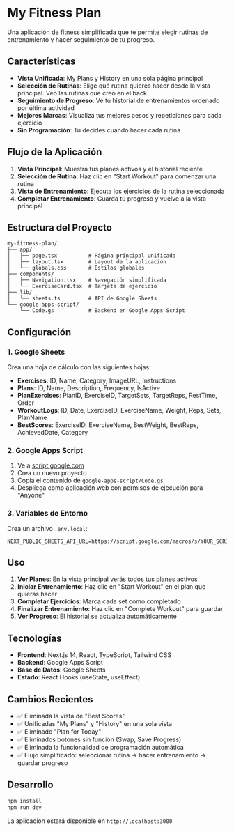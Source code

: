 # My Fitness Plan

Una aplicación de fitness simplificada que te permite elegir rutinas de entrenamiento y hacer seguimiento de tu progreso.

## Características

- **Vista Unificada**: My Plans y History en una sola página principal
- **Selección de Rutinas**: Elige qué rutina quieres hacer desde la vista principal. Veo las rutinas que creo en el back. 
- **Seguimiento de Progreso**: Ve tu historial de entrenamientos ordenado por última actividad
- **Mejores Marcas**: Visualiza tus mejores pesos y repeticiones para cada ejercicio
- **Sin Programación**: Tú decides cuándo hacer cada rutina

## Flujo de la Aplicación

1. **Vista Principal**: Muestra tus planes activos y el historial reciente
2. **Selección de Rutina**: Haz clic en "Start Workout" para comenzar una rutina
3. **Vista de Entrenamiento**: Ejecuta los ejercicios de la rutina seleccionada
4. **Completar Entrenamiento**: Guarda tu progreso y vuelve a la vista principal

## Estructura del Proyecto

```
my-fitness-plan/
├── app/
│   ├── page.tsx          # Página principal unificada
│   ├── layout.tsx        # Layout de la aplicación
│   └── globals.css       # Estilos globales
├── components/
│   ├── Navigation.tsx    # Navegación simplificada
│   └── ExerciseCard.tsx  # Tarjeta de ejercicio
├── lib/
│   └── sheets.ts         # API de Google Sheets
└── google-apps-script/
    └── Code.gs           # Backend en Google Apps Script
```

## Configuración

### 1. Google Sheets

Crea una hoja de cálculo con las siguientes hojas:
- **Exercises**: ID, Name, Category, ImageURL, Instructions
- **Plans**: ID, Name, Description, Frequency, IsActive
- **PlanExercises**: PlanID, ExerciseID, TargetSets, TargetReps, RestTime, Order
- **WorkoutLogs**: ID, Date, ExerciseID, ExerciseName, Weight, Reps, Sets, PlanName
- **BestScores**: ExerciseID, ExerciseName, BestWeight, BestReps, AchievedDate, Category

### 2. Google Apps Script

1. Ve a [script.google.com](https://script.google.com)
2. Crea un nuevo proyecto
3. Copia el contenido de `google-apps-script/Code.gs`
4. Despliega como aplicación web con permisos de ejecución para "Anyone"

### 3. Variables de Entorno

Crea un archivo `.env.local`:
```env
NEXT_PUBLIC_SHEETS_API_URL=https://script.google.com/macros/s/YOUR_SCRIPT_ID/exec
```

## Uso

1. **Ver Planes**: En la vista principal verás todos tus planes activos
2. **Iniciar Entrenamiento**: Haz clic en "Start Workout" en el plan que quieras hacer
3. **Completar Ejercicios**: Marca cada set como completado
4. **Finalizar Entrenamiento**: Haz clic en "Complete Workout" para guardar
5. **Ver Progreso**: El historial se actualiza automáticamente

## Tecnologías

- **Frontend**: Next.js 14, React, TypeScript, Tailwind CSS
- **Backend**: Google Apps Script
- **Base de Datos**: Google Sheets
- **Estado**: React Hooks (useState, useEffect)

## Cambios Recientes

- ✅ Eliminada la vista de "Best Scores"
- ✅ Unificadas "My Plans" y "History" en una sola vista
- ✅ Eliminado "Plan for Today" 
- ✅ Eliminados botones sin función (Swap, Save Progress)
- ✅ Eliminada la funcionalidad de programación automática
- ✅ Flujo simplificado: seleccionar rutina → hacer entrenamiento → guardar progreso

## Desarrollo

```bash
npm install
npm run dev
```

La aplicación estará disponible en `http://localhost:3000`